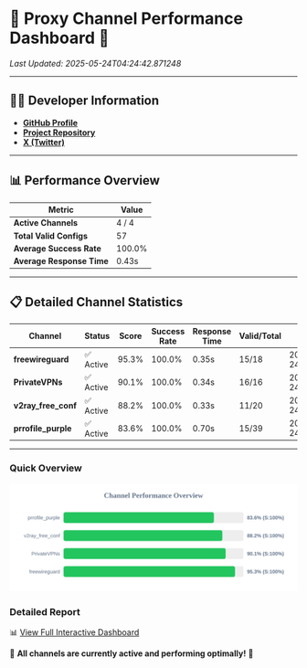 # 🌟 Proxy Channel Performance Dashboard 🌟

_Last Updated: 2025-05-24T04:24:42.871248_

---

## 👩‍💻 Developer Information

- **[GitHub Profile](https://github.com/4n0nymou3)**  
- **[Project Repository](https://github.com/4n0nymou3/multi-proxy-config-fetcher)**  
- **[X (Twitter)](https://x.com/4n0nymou3)**  

---

## 📊 Performance Overview

| Metric                | Value       |
|-----------------------|-------------|
| **Active Channels**   | 4 / 4       |
| **Total Valid Configs** | 57          |
| **Average Success Rate** | 100.0%      |
| **Average Response Time** | 0.43s       |

---

## 📋 Detailed Channel Statistics

| Channel          | Status     | Score  | Success Rate | Response Time | Valid/Total | Last Success               |
|------------------|------------|--------|--------------|---------------|-------------|----------------------------|
| **freewireguard**  | ✅ Active  | 95.3%  | 100.0% | 0.35s         | 15/18       | 2025-05-24T04:24:42.869559 |
| **PrivateVPNs**  | ✅ Active  | 90.1%  | 100.0% | 0.34s         | 16/16       | 2025-05-24T04:24:42.491675 |
| **v2ray_free_conf**  | ✅ Active  | 88.2%  | 100.0% | 0.33s         | 11/20       | 2025-05-24T04:24:42.115176 |
| **prrofile_purple**  | ✅ Active  | 83.6%  | 100.0% | 0.70s         | 15/39       | 2025-05-24T04:24:41.734164 |

---

### Quick Overview
<div align="center">
  <a href="https://raw.githubusercontent.com/nullluser/NullRepo/refs/heads/main/assets/channel_stats_chart.svg">
    <img src="https://raw.githubusercontent.com/nullluser/NullRepo/refs/heads/main/assets/channel_stats_chart.svg" alt="Source Performance Statistics" width="800">
  </a>
</div>

### Detailed Report
📊 [View Full Interactive Dashboard](https://htmlpreview.github.io/?https://github.com/nullluser/NullRepo/blob/main/assets/performance_report.html)

🎉 **All channels are currently active and performing optimally!** 🎉
